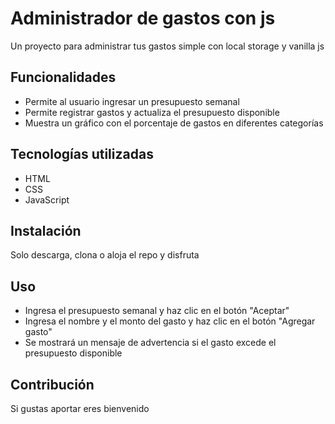 # Administrador de gastos con js

Un proyecto para administrar tus gastos simple con local storage y vanilla js

## Funcionalidades

- Permite al usuario ingresar un presupuesto semanal
- Permite registrar gastos y actualiza el presupuesto disponible
- Muestra un gráfico con el porcentaje de gastos en diferentes categorías

## Tecnologías utilizadas

- HTML
- CSS
- JavaScript

## Instalación

Solo descarga, clona o aloja el repo y disfruta

## Uso

- Ingresa el presupuesto semanal y haz clic en el botón "Aceptar"
- Ingresa el nombre y el monto del gasto y haz clic en el botón "Agregar gasto"
- Se mostrará un mensaje de advertencia si el gasto excede el presupuesto disponible

## Contribución

Si gustas aportar eres bienvenido